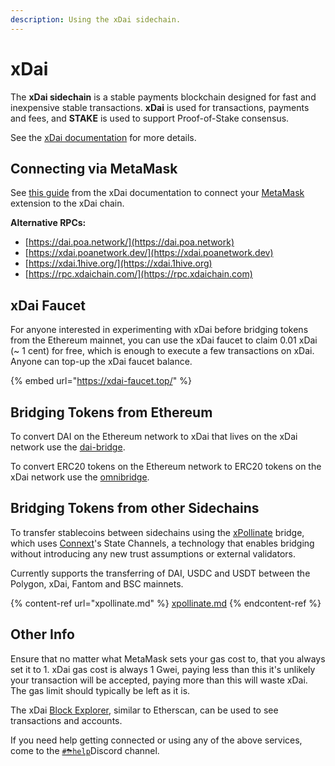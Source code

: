 ```yaml
---
description: Using the xDai sidechain.
---
```


# xDai

The **xDai sidechain** is a stable payments blockchain designed for fast and inexpensive stable transactions. **xDai** is used for transactions, payments and fees, and **STAKE** is used to support Proof-of-Stake consensus.

See the [xDai documentation](https://www.xdaichain.com) for more details.

## Connecting via MetaMask

See [this guide](https://www.xdaichain.com/for-users/wallets/metamask/metamask-setup) from the xDai documentation to connect your [MetaMask](https://metamask.io) extension to the xDai chain.

**Alternative RPCs:**

* [https://dai.poa.network/](https://dai.poa.network) 
* [https://xdai.poanetwork.dev/](https://xdai.poanetwork.dev)  
* [https://xdai.1hive.org/](https://xdai.1hive.org) 
* [https://rpc.xdaichain.com/](https://rpc.xdaichain.com)

## xDai Faucet

For anyone interested in experimenting with xDai before bridging tokens from the Ethereum mainnet, you can use the xDai faucet to claim 0.01 xDai (\~ 1 cent) for free, which is enough to execute a few transactions on xDai. Anyone can top-up the xDai faucet balance.

{% embed url="https://xdai-faucet.top/" %}

## Bridging Tokens from Ethereum

To convert DAI on the Ethereum network to xDai that lives on the xDai network use the [dai-bridge](https://dai-bridge.poa.network).

To convert ERC20 tokens on the Ethereum network to ERC20 tokens on the xDai network use the [omnibridge](https://xdai-omnibridge.web.app).

## Bridging Tokens from other Sidechains

To transfer stablecoins between sidechains using the [xPollinate](https://xpollinate.io) bridge, which uses [Connext](https://connext.network)'s State Channels, a technology that enables bridging without introducing any new trust assumptions or external validators.

Currently supports the transferring of DAI, USDC and USDT between the Polygon, xDai, Fantom and BSC mainnets.

{% content-ref url="xpollinate.md" %}
[xpollinate.md](xpollinate.md)
{% endcontent-ref %}

## Other Info

Ensure that no matter what MetaMask sets your gas cost to, that you always set it to 1. xDai gas cost is always 1 Gwei, paying less than this it's unlikely your transaction will be accepted, paying more than this will waste xDai. The gas limit should typically be left as it is.

The xDai [Block Explorer](https://blockscout.com/poa/xdai), similar to Etherscan, can be used to see transactions and accounts.

If you need help getting connected or using any of the above services, come to the [`#⛈help`](https://discord.gg/3AjG7XvRJZ)Discord channel.
